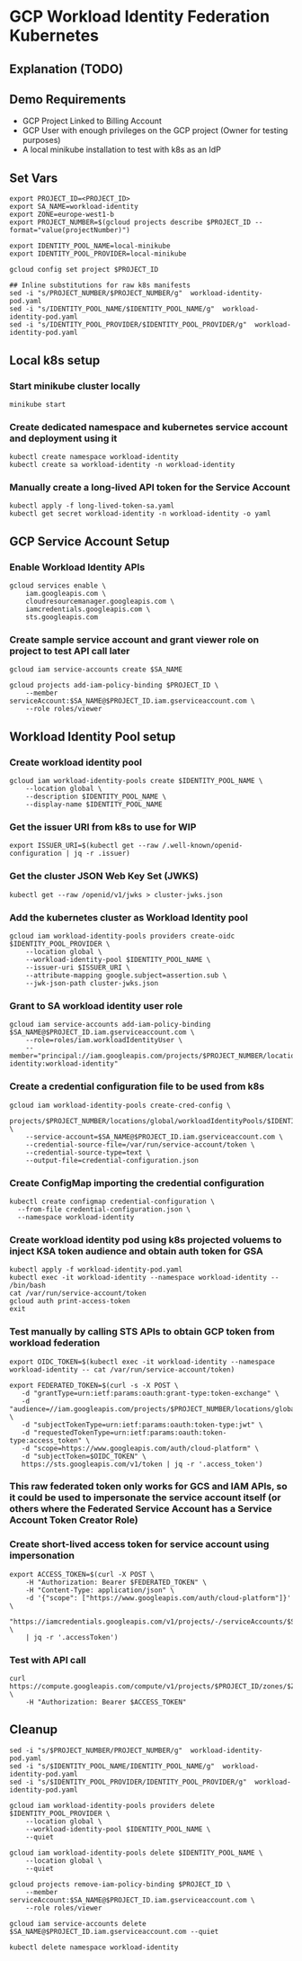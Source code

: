 # GCP Workload Identity Federation Kubernetes

## Explanation (TODO)

## Demo Requirements

- GCP Project Linked to Billing Account
- GCP User with enough privileges on the GCP project (Owner for testing purposes)
- A local minikube installation to test with k8s as an IdP

## Set Vars

```
export PROJECT_ID=<PROJECT_ID>
export SA_NAME=workload-identity
export ZONE=europe-west1-b
export PROJECT_NUMBER=$(gcloud projects describe $PROJECT_ID --format="value(projectNumber)")

export IDENTITY_POOL_NAME=local-minikube
export IDENTITY_POOL_PROVIDER=local-minikube

gcloud config set project $PROJECT_ID

## Inline substitutions for raw k8s manifests
sed -i "s/PROJECT_NUMBER/$PROJECT_NUMBER/g"  workload-identity-pod.yaml
sed -i "s/IDENTITY_POOL_NAME/$IDENTITY_POOL_NAME/g"  workload-identity-pod.yaml
sed -i "s/IDENTITY_POOL_PROVIDER/$IDENTITY_POOL_PROVIDER/g"  workload-identity-pod.yaml
```

## Local k8s setup

### Start minikube cluster locally

```
minikube start
```

### Create dedicated namespace and kubernetes service account and deployment using it

```
kubectl create namespace workload-identity
kubectl create sa workload-identity -n workload-identity

```

### Manually create a long-lived API token for the Service Account

```
kubectl apply -f long-lived-token-sa.yaml
kubectl get secret workload-identity -n workload-identity -o yaml
```

## GCP Service Account Setup

### Enable Workload Identity APIs

```
gcloud services enable \
    iam.googleapis.com \
    cloudresourcemanager.googleapis.com \
    iamcredentials.googleapis.com \
    sts.googleapis.com
```

### Create sample service account and grant viewer role on project to test API call later

```
gcloud iam service-accounts create $SA_NAME

gcloud projects add-iam-policy-binding $PROJECT_ID \
    --member serviceAccount:$SA_NAME@$PROJECT_ID.iam.gserviceaccount.com \
    --role roles/viewer
```

## Workload Identity Pool setup

### Create workload identity pool

```
gcloud iam workload-identity-pools create $IDENTITY_POOL_NAME \
    --location global \
    --description $IDENTITY_POOL_NAME \
    --display-name $IDENTITY_POOL_NAME
```

### Get the issuer URI from k8s to use for WIP

```
export ISSUER_URI=$(kubectl get --raw /.well-known/openid-configuration | jq -r .issuer)
```

### Get the cluster JSON Web Key Set (JWKS)

```
kubectl get --raw /openid/v1/jwks > cluster-jwks.json
```

### Add the kubernetes cluster as Workload Identity pool

```
gcloud iam workload-identity-pools providers create-oidc $IDENTITY_POOL_PROVIDER \
    --location global \
    --workload-identity-pool $IDENTITY_POOL_NAME \
    --issuer-uri $ISSUER_URI \
    --attribute-mapping google.subject=assertion.sub \
    --jwk-json-path cluster-jwks.json
```

### Grant to SA workload identity user role

```
gcloud iam service-accounts add-iam-policy-binding $SA_NAME@$PROJECT_ID.iam.gserviceaccount.com \
    --role=roles/iam.workloadIdentityUser \
    --member="principal://iam.googleapis.com/projects/$PROJECT_NUMBER/locations/global/workloadIdentityPools/$IDENTITY_POOL_NAME/subject/system:serviceaccount:workload-identity:workload-identity"
```


### Create a credential configuration file to be used from k8s

```
gcloud iam workload-identity-pools create-cred-config \
    projects/$PROJECT_NUMBER/locations/global/workloadIdentityPools/$IDENTITY_POOL_NAME/providers/$IDENTITY_POOL_PROVIDER \
    --service-account=$SA_NAME@$PROJECT_ID.iam.gserviceaccount.com \
    --credential-source-file=/var/run/service-account/token \
    --credential-source-type=text \
    --output-file=credential-configuration.json
```

### Create ConfigMap importing the credential configuration

```
kubectl create configmap credential-configuration \
  --from-file credential-configuration.json \
  --namespace workload-identity
```

### Create workload identity pod using k8s projected voluems to inject KSA token audience and obtain auth token for GSA

```
kubectl apply -f workload-identity-pod.yaml
kubectl exec -it workload-identity --namespace workload-identity -- /bin/bash
cat /var/run/service-account/token 
gcloud auth print-access-token
exit
```

### Test manually by calling STS APIs to obtain GCP token from workload federation

```
export OIDC_TOKEN=$(kubectl exec -it workload-identity --namespace workload-identity -- cat /var/run/service-account/token)

export FEDERATED_TOKEN=$(curl -s -X POST \
   -d "grantType=urn:ietf:params:oauth:grant-type:token-exchange" \
   -d "audience=//iam.googleapis.com/projects/$PROJECT_NUMBER/locations/global/workloadIdentityPools/$IDENTITY_POOL_NAME/providers/$IDENTITY_POOL_PROVIDER" \
   -d "subjectTokenType=urn:ietf:params:oauth:token-type:jwt" \
   -d "requestedTokenType=urn:ietf:params:oauth:token-type:access_token" \
   -d "scope=https://www.googleapis.com/auth/cloud-platform" \
   -d "subjectToken=$OIDC_TOKEN" \
   https://sts.googleapis.com/v1/token | jq -r '.access_token')
```

### This raw federated token only works for GCS and IAM APIs, so it could be used to impersonate the service account itself (or others where the Federated Service Account has a Service Account Token Creator Role)

### Create short-lived access token for service account using impersonation

```
export ACCESS_TOKEN=$(curl -X POST \
    -H "Authorization: Bearer $FEDERATED_TOKEN" \
    -H "Content-Type: application/json" \
    -d '{"scope": ["https://www.googleapis.com/auth/cloud-platform"]}' \
    "https://iamcredentials.googleapis.com/v1/projects/-/serviceAccounts/$SA_NAME@$PROJECT_ID.iam.gserviceaccount.com:generateAccessToken" \
    | jq -r '.accessToken')
```

### Test with API call

```
curl https://compute.googleapis.com/compute/v1/projects/$PROJECT_ID/zones/$ZONE/instances \
    -H "Authorization: Bearer $ACCESS_TOKEN"
```

## Cleanup

```
sed -i "s/$PROJECT_NUMBER/PROJECT_NUMBER/g"  workload-identity-pod.yaml
sed -i "s/$IDENTITY_POOL_NAME/IDENTITY_POOL_NAME/g"  workload-identity-pod.yaml
sed -i "s/$IDENTITY_POOL_PROVIDER/IDENTITY_POOL_PROVIDER/g"  workload-identity-pod.yaml

gcloud iam workload-identity-pools providers delete $IDENTITY_POOL_PROVIDER \
    --location global \
    --workload-identity-pool $IDENTITY_POOL_NAME \
    --quiet

gcloud iam workload-identity-pools delete $IDENTITY_POOL_NAME \
    --location global \
    --quiet

gcloud projects remove-iam-policy-binding $PROJECT_ID \
    --member serviceAccount:$SA_NAME@$PROJECT_ID.iam.gserviceaccount.com \
    --role roles/viewer

gcloud iam service-accounts delete $SA_NAME@$PROJECT_ID.iam.gserviceaccount.com --quiet

kubectl delete namespace workload-identity
```